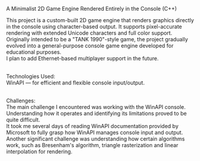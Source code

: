 A Minimalist 2D Game Engine Rendered Entirely in the Console (C++)

This project is a custom-built 2D game engine that renders graphics directly in the console using character-based output.
It supports pixel-accurate rendering with extended Unicode characters and full color support. <br>
Originally intended to be a "TANK 1990"-style game, the project gradually evolved into a general-purpose console game engine developed for educational purposes.<br>
I plan to add Ethernet-based multiplayer support in the future.<br><br>

Technologies Used:<br>
    WinAPI — for efficient and flexible console input/output.<br><br>
    
Challenges:<br>
The main challenge I encountered was working with the WinAPI console. Understanding how it operates and identifying its limitations proved to be quite difficult.<br>
It took me several days of reading WinAPI documentation provided by Microsoft to fully grasp how WinAPI manages console input and output.<br>
Another significant challenge was understanding how certain algorithms work, such as Bresenham's algorithm, triangle rasterization and linear interpolation for rendering.<br>
